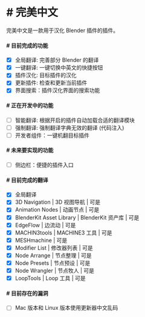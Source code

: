 # # 完美中文
完美中文是一款用于汉化 Blender 插件的插件。
#### # 目前完成的功能
- [x] 全局翻译: 完善部分 Blender 的翻译
- [x] 一键翻译: 一键切换中英文的快捷按钮
- [x] 插件汉化: 目标插件的汉化
- [x] 更新插件: 检查和更新当前插件
- [x] 界面搜索：插件汉化界面的搜索功能
#### # 正在开发中的功能
- [ ] 智能翻译: 根据开启的插件自动加载合适的翻译模块
- [ ] 强制翻译: 强制翻译字典无效的翻译 (代码注入)
- [ ] 开发者组件：一键机翻目标插件
#### # 未来要实现的功能
- [ ] 侧边栏：便捷的插件入口
#### # 目前完成的翻译
- [x] 全局翻译
- [x] 3D Navigation | 3D 视图导航 | 可是
- [x] Animation Nodes | 动画节点 | 可是
- [x] BlenderKit Asset Library | BlenderKit 资产库 | 可是
- [x] EdgeFlow | 边流动 | 可是
- [x] MACHIN3tools | MACHINE3 工具 | 可是
- [x] MESHmachine | 可是
- [x] Modifier List | 修改器列表 | 可是
- [x] Node Arrange | 节点整理 | 可是
- [x] Node Presets | 节点预设 | 可是
- [x] Node Wrangler | 节点牧人 | 可是
- [x] LoopTools | Loop 工具 | 可是
#### # 目前存在的漏洞
- [ ] Mac 版本和 Linux 版本使用更新器中文乱码
